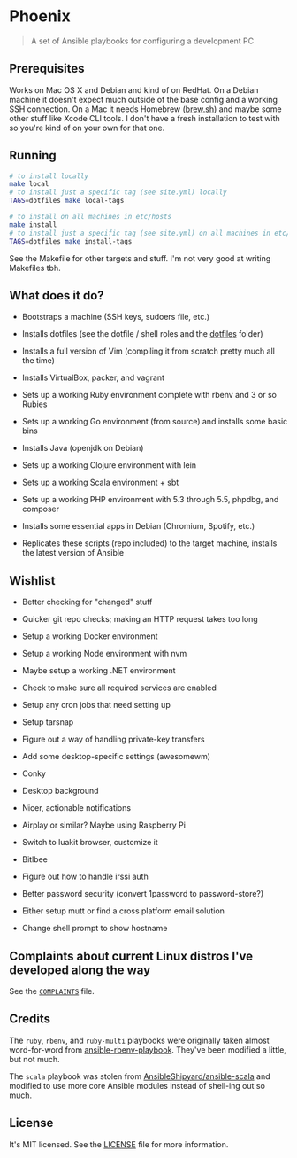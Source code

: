 Phoenix
=======
>A set of Ansible playbooks for configuring a development PC

Prerequisites
-------------
Works on Mac OS X and Debian and kind of on RedHat. On a Debian machine it
doesn't expect much outside of the base config and a working SSH connection. On
a Mac it needs Homebrew ([brew.sh][brew]) and maybe some other stuff like Xcode
CLI tools. I don't have a fresh installation to test with so you're kind of on
your own for that one.

[brew]: http://brew.sh

Running
-------
```bash
# to install locally
make local
# to install just a specific tag (see site.yml) locally
TAGS=dotfiles make local-tags

# to install on all machines in etc/hosts
make install
# to install just a specific tag (see site.yml) on all machines in etc/hosts
TAGS=dotfiles make install-tags
```

See the Makefile for other targets and stuff. I'm not very good at writing
Makefiles tbh.

What does it do?
----------------
- Bootstraps a machine (SSH keys, sudoers file, etc.)

- Installs dotfiles (see the dotfile / shell roles and the [dotfiles][] folder)

- Installs a full version of Vim (compiling it from scratch pretty much all the
  time)

- Installs VirtualBox, packer, and vagrant

- Sets up a working Ruby environment complete with rbenv and 3 or so Rubies

- Sets up a working Go environment (from source) and installs some basic bins

- Installs Java (openjdk on Debian)

- Sets up a working Clojure environment with lein

- Sets up a working Scala environment + sbt

- Sets up a working PHP environment with 5.3 through 5.5, phpdbg, and composer

- Installs some essential apps in Debian (Chromium, Spotify, etc.)

- Replicates these scripts (repo included) to the target machine, installs the
  latest version of Ansible

[dotfiles]: /dotfiles

Wishlist
--------
- Better checking for "changed" stuff

- Quicker git repo checks; making an HTTP request takes too long

- Setup a working Docker environment

- Setup a working Node environment with nvm

- Maybe setup a working .NET environment

- Check to make sure all required services are enabled

- Setup any cron jobs that need setting up

- Setup tarsnap

- Figure out a way of handling private-key transfers

- Add some desktop-specific settings (awesomewm)

- Conky

- Desktop background

- Nicer, actionable notifications

- Airplay or similar? Maybe using Raspberry Pi

- Switch to luakit browser, customize it

- Bitlbee

- Figure out how to handle irssi auth

- Better password security (convert 1password to password-store?)

- Either setup mutt or find a cross platform email solution

- Change shell prompt to show hostname

Complaints about current Linux distros I've developed along the way
-------------------------------------------------------------------
See the [`COMPLAINTS`][complaints] file.

[complaints]: /COMPLAINTS.md

Credits
-------
The `ruby`, `rbenv`, and `ruby-multi` playbooks were originally taken almost
word-for-word from [ansible-rbenv-playbook][1]. They've been modified a little,
but not much.

The `scala` playbook was stolen from [AnsibleShipyard/ansible-scala][2] and
modified to use more core Ansible modules instead of shell-ing out so much.

[1]: https://github.com/leucos/ansible-rbenv-playbook
[2]: https://github.com/AnsibleShipyard/ansible-scala

License
-------
It's MIT licensed. See the [LICENSE][license] file for more information.

[license]: /LICENSE
